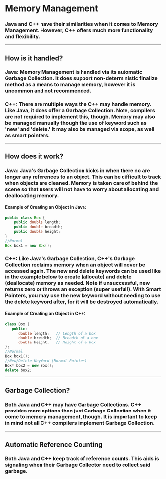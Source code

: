 # Memory Management
### Java and C++ have their similarities when it comes to Memory Management. However, C++ offers much more functionality and flexibility.

---
## How is it handled?
### Java: Memory Management is handled via its automatic Garbage Collection. It does support non-deterministic finalize method as a means to manage memory, however it is uncommon and not recommended.
### C++: There are multiple ways the C++ may handle memory. Like Java, it does offer a Garbage Collection. Note, compilers are not required to implement this, though. Memory may also be managed manually though the use of keyword such as 'new' and 'delete.' It may also be managed via scope, as well as smart pointers.
---
## How does it work?
### Java: Java's Garbage Collection kicks in when there no are longer any references to an object. This can be difficult to track when objects are cleaned. Memory is taken care of behind the scene so that users will not have to worry about allocating and deallocating memory.
#### Example of Creating an Object in Java:

```Java
public class Box {
	public double length;
	public double breadth;
	public double height;
}
//Normal
Box box1 = new Box();
```

### C++: Like Java's Garbage Collection, C++'s Garbage Collection reclaims memory when an object will never be accessed again. The new and delete keywords can be used like in the example below to create (allocate) and delete (deallocate) memory as needed. Note if unsuccessful, new returns zero or throws an exception (super useful!). With Smart Pointers, you may use the new keyword without needing to use the delete keyword after, for it will be destroyed automatically.
#### Example of Creating an Object in C++:

```C++
class Box {
   public:
      double length;   // Length of a box
      double breadth;  // Breadth of a box
      double height;   // Height of a box
};
//Normal
Box box1();
//New/Delete KeyWord (Normal Pointer)
Box* box2 = new Box();
delete box2;
```
---
## Garbage Collection?
### Both Java and C++ may have Garbage Collections. C++ provides more options than just Garbage Collection when it come to memory management, though. It is important to keep in mind not all C++ compilers implement Garbage Collection.  
---
## Automatic Reference Counting
### Both Java and C++ keep track of reference counts. This aids is signaling when their Garbage Collector need to collect said garbage.
